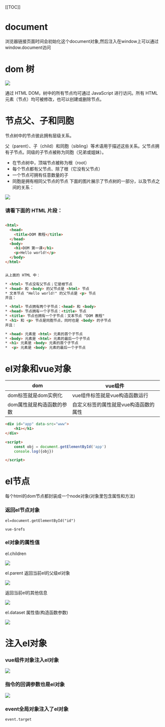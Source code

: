 [[TOC]]
# document

浏览器链接页面时间会初始化这个document对象,然后注入在window上可以通过window.document访问


# dom 树
![](./1.gif)

通过 HTML DOM，树中的所有节点均可通过 JavaScript 进行访问。所有 HTML 元素（节点）均可被修改，也可以创建或删除节点。

# 节点父、子和同胞
节点树中的节点彼此拥有层级关系。

父（parent）、子（child）和同胞（sibling）等术语用于描述这些关系。父节点拥有子节点。同级的子节点被称为同胞（兄弟或姐妹）。

* 在节点树中，顶端节点被称为根（root）
* 每个节点都有父节点、除了根（它没有父节点）
* 一个节点可拥有任意数量的子
*  同胞是拥有相同父节点的节点
下面的图片展示了节点树的一部分，以及节点之间的关系：

![](./5.gif)


### 请看下面的 HTML 片段：

```html

<html>
  <head>
    <title>DOM 教程</title>
  </head>
  <body>
    <h1>DOM 第一课</h1>
    <p>Hello world!</p>
  </body>
</html>


从上面的 HTML 中：

* <html> 节点没有父节点；它是根节点
* <head> 和 <body> 的父节点是 <html> 节点
* 文本节点 "Hello world!" 的父节点是 <p> 节点
并且：

* <html> 节点拥有两个子节点：<head> 和 <body>
* <head> 节点拥有一个子节点：<title> 节点
* <title> 节点也拥有一个子节点：文本节点 "DOM 教程"
* <h1> 和 <p> 节点是同胞节点，同时也是 <body> 的子节点
并且：

* <head> 元素是 <html> 元素的首个子节点
* <body> 元素是 <html> 元素的最后一个子节点
* <h1> 元素是 <body> 元素的首个子节点
*  <p> 元素是 <body> 元素的最后一个子节点

```

# el对象和vue对象

dom |vue组件
--------|-----------
dom标签就是dom实例化   |vue组件标签就是vue构造函数运行
dom属性就是构造函数的参数 |自定义标签的属性就是vue构造函数的属性   

```html
<div id="app" data-src="www">
    <h1></h1>
</div>

<script>
    const obj = document.getElementById('app')
    console.log({obj})

</script>

```


# el节点

 每个html的dom节点都封装成一个node对象(对象里包含属性和方法)



### 返回el节点对象

```
el=document.getElementById("id")

vue-$refs
```
### el对象的属性值

 el.children

![](./2.png)

 el.parent 返回当前el的父级el对象 
 
![](./3.png)


 返回当前el的其他信息

![](./4.png)

el.dataset 属性值(构造函数参数)

![](./5.png)


# 注入el对象
### vue组件对象注入el对象

![](./img/2.png)




### 指令的回调参数也是el对象

![](./img/3.png)

### event全局对象注入了el对象

```
event.target

```
